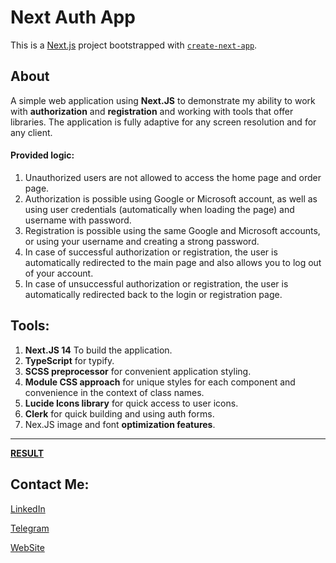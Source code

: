 
# Next Auth App

This is a [Next.js](https://nextjs.org/) project bootstrapped with [`create-next-app`](https://github.com/vercel/next.js/tree/canary/packages/create-next-app).

## About 

A simple web application using **Next.JS** to demonstrate my ability to work with **authorization** and **registration** and working with tools that offer libraries. 
The application is fully adaptive for any screen resolution and for any client. 

#### **Provided logic:**

1. Unauthorized users are not allowed to access the home page and order page. 
2. Authorization is possible using Google or Microsoft account, as well as using user credentials (automatically when loading the page) and username with password.
3. Registration is possible using the same Google and Microsoft accounts, or using your username and creating a strong password.
4. In case of successful authorization or registration, the user is automatically redirected to the main page and also allows you to log out of your account.
5. In case of unsuccessful authorization or registration, the user is automatically redirected back to the login or registration page.


## Tools:

1. **Next.JS 14** To build the application.
2. **TypeScript** for typify.
3. **SCSS preprocessor** for convenient application styling.
4. **Module CSS approach** for unique styles for each component and convenience in the context of class names.
5. **Lucide Icons library** for quick access to user icons.
6. **Clerk** for quick building and using auth forms.
7. Nex.JS image and font **optimization features**.

---

[**RESULT**](https://next-auth-app-eosin.vercel.app/)


## Contact Me:

[LinkedIn](https://www.linkedin.com/in/dmytro-dziubenko-a7285420b/)

[Telegram](https://t.me/dmitriyyyfeedback_bot)

[WebSite](https://benko-cv.vercel.app/write-me)
